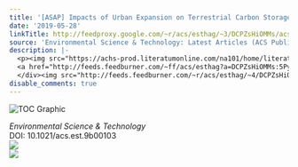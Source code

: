 ```yaml
---
title: '[ASAP] Impacts of Urban Expansion on Terrestrial Carbon Storage in China'
date: '2019-05-28'
linkTitle: http://feedproxy.google.com/~r/acs/esthag/~3/DCPZsHiOMMs/acs.est.9b00103
source: 'Environmental Science & Technology: Latest Articles (ACS Publications)'
description: |-
  <p><img src="https://achs-prod.literatumonline.com/na101/home/literatum/publisher/achs/journals/content/esthag/0/esthag.ahead-of-print/acs.est.9b00103/20190527/images/medium/es-2019-001035_0006.gif" alt="TOC Graphic"/></p><div><cite>Environmental Science & Technology</cite></div><div>DOI: 10.1021/acs.est.9b00103</div><div class="feedflare">
  <a href="http://feeds.feedburner.com/~ff/acs/esthag?a=DCPZsHiOMMs:5PyFecjru5E:yIl2AUoC8zA"><img src="http://feeds.feedburner.com/~ff/acs/esthag?d=yIl2AUoC8zA" border="0"></img></a>
  </div><img src="http://feeds.feedburner.com/~r/acs/esthag/~4/DCPZsHiOMMs" ...
disable_comments: true
---
```

<p><img src="https://achs-prod.literatumonline.com/na101/home/literatum/publisher/achs/journals/content/esthag/0/esthag.ahead-of-print/acs.est.9b00103/20190527/images/medium/es-2019-001035_0006.gif" alt="TOC Graphic"/></p><div><cite>Environmental Science & Technology</cite></div><div>DOI: 10.1021/acs.est.9b00103</div><div class="feedflare">
<a href="http://feeds.feedburner.com/~ff/acs/esthag?a=DCPZsHiOMMs:5PyFecjru5E:yIl2AUoC8zA"><img src="http://feeds.feedburner.com/~ff/acs/esthag?d=yIl2AUoC8zA" border="0"></img></a>
</div><img src="http://feeds.feedburner.com/~r/acs/esthag/~4/DCPZsHiOMMs" ...